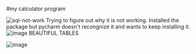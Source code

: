 #my calculator program

![sql-not-work](https://user-images.githubusercontent.com/91106087/145696945-94ada7a5-7758-49bf-b0c4-435c730b1576.png)
Trying to figure out why it is not working. Installed the package but pycharm doesn't recongnize it and wants to keep installing it. 
![image](https://user-images.githubusercontent.com/91106087/146010929-f04c26b4-9f44-4f38-b2be-e607a4d028d0.png)
BEAUTIFUL TABLES

![image](https://user-images.githubusercontent.com/91106087/146015747-e1917be7-fea4-4fba-84c3-50f30fcd951c.png)
